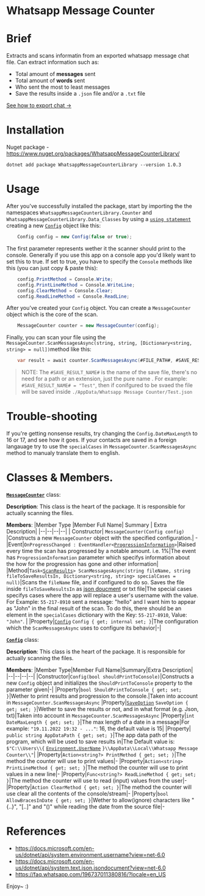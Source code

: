 
# Whatsapp Message Counter
# Brief
Extracts and scans informatin from an exported whatsapp message chat file. Can extract information such as:

 - Total amount of **messages** sent
 - Total amount of **words** sent
 - Who sent the most to least messages
 - Save the results inside a `.json` file and/or a `.txt` file

[See how to export chat ->](https://faq.whatsapp.com/196737011380816/?locale=en_US)
# Installation
Nuget package - https://www.nuget.org/packages/WhatsappMessageCounterLibrary/

    dotnet add package WhatsappMessageCounterLibrary --version 1.0.3
# Usage
After you've successfully installed the package, start by importing the the namespaces `WhatsappMessageCounterLibrary.Counter` and `WhatsappMessageCounterLibrary.Data_Classes` by using a [`using statement`](https://docs.microsoft.com/en-us/dotnet/csharp/language-reference/keywords/using-statement) creating a new [`Config`](https://github.com/pallemry/WhatsappMessageCounter/blob/main/WhatsappMessageCounterLibrary/Data%20Classes/Config.cs) object like this:
```csharp
    Config config = new Config(false or true);
```
The first parameter represents wether it the scanner should print to the console. Generally if you use this app on a console app you'd likely want to set this to true. If set to true, you have to specify the `Console` methods like this (you can just copy & paste this):
```csharp
    config.PrintMethod = Console.Write;
    config.PrintLineMethod = Console.WriteLine;
    config.ClearMethod = Console.Clear;
    config.ReadLineMethod = Console.ReadLine;
```
After you've created your `Config` object. You can create a `MessageCounter` object which is the core of the scan.
```csharp
	MessageCounter counter = new MessageCounter(config);
```
Finally, you can scan your file using the `MessageCounter.ScanMessagesAsync(string, string, [Dictionary<string, string> = null])`method like this:
```csharp
	var result = await counter.ScanMessagesAsync(#FILE_PATH#, #SAVE_RESULT_NAME#, #SPECIAL_NAME_CASES#);
```

> NOTE: 
>The `#SAVE_RESULT_NAME#` is the name of the save file, there's no need for a path or an extension, just the pure name . For example: ``#SAVE_RESULT_NAME# = "Test"``, then if conifgured to be svaed the file will be saved inside `./AppData/Whatsapp Message Counter/Test.json`
# Trouble-shooting
If you're getting nonsense results, try changing the `Config.DateMaxLength` to 16 or 17, and see how it goes. If your contacts are saved in a foreign langauage try to use the `specialCases` in `MessageCounter.ScanMessagesAsync` method to manualy translate them to english.
# Classes & Members.
[**`MessageCounter`**](https://github.com/pallemry/WhatsappMessageCounter/blob/main/WhatsappMessageCounterLibrary/Counter/MessageCounter.cs) class:

**Description**: This class is the heart of the package. It is responsible for actually scanning the files.

**Members**:
|Member Type |Member Full Name| Summary | Extra Description|
|--|--|--|--|
|  Constructor| `MessageCounter(Config config)` |Constructs a new `MessageCounter` object with the specified configuration.| -
|Event|`OnProgressChanged : EventHandler<`[`ProgressionInformation`](https://github.com/pallemry/WhatsappMessageCounter/blob/main/WhatsappMessageCounterLibrary/Data%20Classes/ProgressionInformation.cs)`>`|Raised every time the scan has progressed by a notable amount. i.e. 1%|The event has `ProgressionInformation` parameter which specifys information about the how for the progression has gone and other information|
|Method|`Task<`[`ScanResults`](https://github.com/pallemry/WhatsappMessageCounter/blob/main/WhatsappMessageCounterLibrary/Data%20Classes/ScanResults.cs)`> ScanMessagesAsync(string fileName, string fileToSaveResultsIn, Dictionary<string, string> specialCases = null)`|Scans the `fileName` file, and if configured to do so. Saves the file inside `fileToSaveResultsIn` as [json doucment](https://docs.microsoft.com/en-us/dotnet/api/system.text.json.jsondocument?view=net-6.0) or txt file|The special cases specifys cases where the app will replace a user's username with the value. For Example: `55-217-8910` sent a message: "hello" and I want him to appear as "John" in the final result of the scan. To do this, there should be an element in the `specialCases` dictionary with the Key: `55-217-8910`, Value: `"John"`. |
|Property|[`Config`](https://github.com/pallemry/WhatsappMessageCounter/blob/main/WhatsappMessageCounterLibrary/Data%20Classes/Config.cs) `Config { get; internal set; }`|The configuration which the `ScanMessagesAsync` uses to configure its behavior|-|

[**`Config`**](https://github.com/pallemry/WhatsappMessageCounter/blob/main/WhatsappMessageCounterLibrary/Data%20Classes/Config.cs) class:

**Description**: This class is the heart of the package. It is responsible for actually scanning the files.

**Members**: 
|Member Type|Member Full Name|Summary|Extra Description|
|--|--|--|--|
|Constructor|`Config(bool shouldPrintToConsole)`|Constructs a new `Config` object and initializes the `ShouldPrintToConsole` property to the parameter given|-|
|Property|`bool ShouldPrintToConsole { get; set; }`|Wether to print results and progression to the console.|Taken into account in `MessageCounter.ScanMessagesAsync`
|Property|[`SaveOption`](https://github.com/pallemry/WhatsappMessageCounter/blob/main/WhatsappMessageCounterLibrary/Data%20Classes/SaveOption.cs) `SaveOption { get; set; }`|Wether to save the results or not, and in what format (e.g. Json, txt)|Taken into account in `MessageCounter.ScanMessagesAsync`
|Property|`int DateMaxLength { get; set; }`|The max length of a date in a message|For example: `"19.11.2022 19:32 - ..."`: 16, the default value is 15|
|Property|` public string AppDataPath { get; set; }`|The app data path of the program, which will be used to save results in|The Default value is: `$"C:\\Users\\{` [`Environment.UserName`](https://docs.microsoft.com/en-us/dotnet/api/system.environment.username?view=net-6.0) `}\\AppData\\Local\\Whatsapp Message Counter\\"`|
|Property|`Action<string?> PrintMethod { get; set; }`|The method the counter will use to print values|-
|Property|`Action<string> PrintLineMethod { get; set; }`|The method the counter will use to print values in a new line|-
|Property|`Func<string?> ReadLineMethod { get; set; }`|The method the counter will use to read (input) values from the user|-
|Property|`Action ClearMethod { get; set; }`|The method the counter will use clear all the contents of the console/stream|-
|Property|`bool AllowBracesInDate { get; set; }`|Wether to allow(ignore) characters like "{..}", "[..]" and "()" while reading the date from the source file|-

# References

 - https://docs.microsoft.com/en-us/dotnet/api/system.environment.username?view=net-6.0
 - https://docs.microsoft.com/en-us/dotnet/api/system.text.json.jsondocument?view=net-6.0
 - https://faq.whatsapp.com/196737011380816/?locale=en_US
 
 Enjoy~ 
 :)
